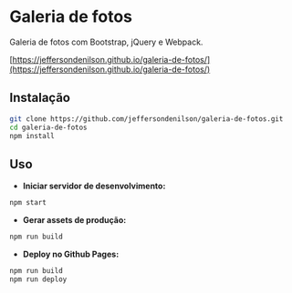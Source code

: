 # Galeria de fotos

Galeria de fotos com Bootstrap, jQuery e Webpack.

[https://jeffersondenilson.github.io/galeria-de-fotos/](https://jeffersondenilson.github.io/galeria-de-fotos/)

## Instalação
```bash
git clone https://github.com/jeffersondenilson/galeria-de-fotos.git
cd galeria-de-fotos
npm install
```

## Uso
* **Iniciar servidor de desenvolvimento:**
```bash
npm start
```

* **Gerar assets de produção:**
```bash
npm run build
```

* **Deploy no Github Pages:**
```bash
npm run build
npm run deploy
```